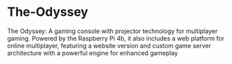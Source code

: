 # The-Odyssey
The Odyssey: A gaming console with projector technology for multiplayer gaming. Powered by the Raspberry Pi 4b, it also includes a web platform for online multiplayer, featuring a website version and  custom game server architecture with a powerful engine for enhanced gameplay
